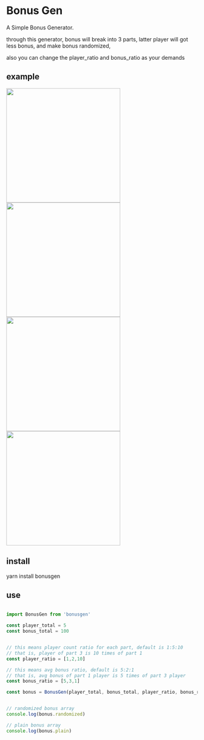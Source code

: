 # Bonus Gen

A Simple Bonus Generator.


through this generator,
bonus will break into 3 parts,
latter player will got less bonus,
and make bonus randomized,

also you can change the player\_ratio and bonus\_ratio as your demands

## example
<img src="https://user-images.githubusercontent.com/579129/51132010-23f05b80-186c-11e9-8671-a157c34f6f5f.png" width="300" />
<img src="https://user-images.githubusercontent.com/579129/51132019-2a7ed300-186c-11e9-9544-1bcc8922877b.png" width="300" />
<img src="https://user-images.githubusercontent.com/579129/51132035-323e7780-186c-11e9-9f78-c95aeef63140.png" width="300" />
<img src="https://user-images.githubusercontent.com/579129/51132048-39658580-186c-11e9-8243-c1e59baaf74d.png" width="300" />

## install

yarn install bonusgen


## use

```` javascript

import BonusGen from 'bonusgen'

const player_total = 5
const bonus_total = 100


// this means player count ratio for each part, default is 1:5:10
// that is, player of part 3 is 10 times of part 1 
const player_ratio = [1,2,10]

// this means avg bonus ratio, default is 5:2:1
// that is, avg bonus of part 1 player is 5 times of part 3 player
const bonus_ratio = [5,3,1]

const bonus = BonusGen(player_total, bonus_total, player_ratio, bonus_ratio)


// randomized bonus array
console.log(bonus.randomized)

// plain bonus array
console.log(bonus.plain)


````










